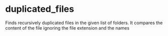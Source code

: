 # duplicated_files
Finds recursively duplicated files in the given list of folders. It compares the content of the file ignoring the file extension and the names
